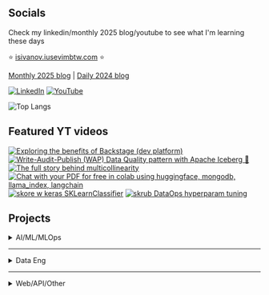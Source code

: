 ## Socials

Check my linkedin/monthly 2025 blog/youtube to see what I'm learning these days

⭐ [isivanov.iusevimbtw.com](https://isivanov.iusevimbtw.com/) ⭐

[Monthly 2025 blog](https://ivanstudyblog.github.io/2025) | [Daily 2024 blog](https://ivanstudyblog.github.io/)

[![LinkedIn](https://img.shields.io/badge/LinkedIn-0077B5?style=for-the-badge&logo=linkedin&logoColor=white)](https://www.linkedin.com/in/ivansivanov)  [![YouTube](https://img.shields.io/badge/YouTube-FF0000?style=for-the-badge&logo=youtube&logoColor=white)](https://www.youtube.com/@ilearnthings123)  

![Top Langs](https://github-readme-stats.vercel.app/api/top-langs/?username=divakaivan&layout=compact&hide=jupyter%20notebook,shell,hcl,html,lua,powershell,css,makefile,smarty,batchfile&langs_count=8&size_weight=0.5&count_weight=0.5)

## Featured YT videos

<!-- BEGIN YOUTUBE-CARDS -->
[![Exploring the benefits of Backstage (dev platform)](https://ytcards.demolab.com/?id=i4cQzjRNz4M&title=Exploring+the+benefits+of+Backstage+dev+platform&lang=en&timestamp=1742342400&background_color=%230d1117&title_color=%23ffffff&stats_color=%23dedede&max_title_lines=1&width=249&border_radius=5&duration=1005 "Exploring the benefits of Backstage (dev platform)")](https://youtu.be/i4cQzjRNz4M)
[![Write-Audit-Publish (WAP) Data Quality pattern with Apache Iceberg 🧊](https://ytcards.demolab.com/?id=CzkBkwv1Llc&title=Write+Audit+Publish+(WAP)+Data+Quality+pattern+with+Apache+Iceberg&lang=en&timestamp=1733875200&background_color=%230d1117&title_color=%23ffffff&stats_color=%23dedede&max_title_lines=1&width=249&border_radius=5&duration=1552 "Write-Audit-Publish (WAP) Data Quality pattern with Apache Iceberg 🧊")](https://youtu.be/CzkBkwv1Llc)
[![The full story behind multicollinearity](https://ytcards.demolab.com/?id=4bMSygDuWvI&title=The+full+story+behind+multicollinearity&lang=en&timestamp=1731196800&background_color=%230d1117&title_color=%23ffffff&stats_color=%23dedede&max_title_lines=1&width=249&border_radius=5&duration=1385 "The full story behind multicollinearity")](https://youtu.be/4bMSygDuWvI)
[![Chat with your PDF for free in colab using huggingface, mongodb, llama_index, langchain](https://ytcards.demolab.com/?id=U6p6Gh5k47E&title=Chat+with+your+PDF+for+free+in+colab+using+huggingface+mongodb+llama+index+langchain&lang=en&timestamp=1711497600&background_color=%230d1117&title_color=%23ffffff&stats_color=%23dedede&max_title_lines=1&width=249&border_radius=5&duration=3155 "Chat with your PDF for free in colab using huggingface, mongodb, llama_index, langchain")](https://youtu.be/U6p6Gh5k47E)
[![skore w keras SKLearnClassifier](https://ytcards.demolab.com/?id=Hpiuwc-Dxog&title=skore+w+keras+SKLearnClassifier&lang=en&timestamp=1754006400&background_color=%230d1117&title_color=%23ffffff&stats_color=%23dedede&max_title_lines=1&width=249&border_radius=5&duration=918 "Using keras SKLearnClassifier in a skore report")](https://youtu.be/Hpiuwc-Dxog)
[![skrub DataOps hyperparam tuning](https://ytcards.demolab.com/?id=8zvFlbdXHxk&title=skrub+DataOps+hyperparam+tuning&lang=en&timestamp=1754835058&background_color=%230d1117&title_color=%23ffffff&stats_color=%23dedede&max_title_lines=1&width=249&border_radius=5&duration=668 "skrub DataOps hyperparam tuning")](https://youtu.be/8zvFlbdXHxk)
<!-- END YOUTUBE-CARDS -->

## Projects

<details>
<summary>AI/ML/MLOps</summary>
<br>
<div id="projects">
  <div class="project-item">
    <h3>Sample ML model API following the Open Inference Protocol</h3>
    <p>
      <li>Designed following the Open Inference Protocol — a growing industry standard for standardized, observable, and interoperable machine learning inference</li>
    </p>
    <p><b>Tech: scikit-learn, FastAPI, pytest, pre-commit, Docker, Github Actions, Pydantic</b></p>
    <a href="https://github.com/divakaivan/model-api-oip" target="_blank">View Project</a>
  </div>
  
  <div class="project-item">
    <h3>MLOps 101 Project for a mini-course I teach</h3>
    <p>
      <li>After learning a tonne from great online teachers, and projects I decided to transfer my knowledge onto undergraduate students who are curious about the life of a model outside the Jupyter notebook</li>
      <li>An end-to-end ML system that processes taxi data, stores models in a model registry, exposes them via an API, and deploys this API to Google Cloud, and keeps logs for observability</li>
    </p>
    <p><b>Tech: scikit-learn, EvidentlyAI, FastAPI, MLFlow, Docker, Github Actions, Terraform, Google Cloud (GCS, Logging, Compute Engine, Artifact Registry, Kubernetes Engine)</b></p>
    <a href="https://github.com/divakaivan/mlops-101" target="_blank">View Project</a>
  </div>

  <div class="project-item">
    <h3>MLOps Architecture for Real-Time Fraud Detection</h3>
    <p>
      <li>An AI-driven solution for real-time credit card fraud detection using MLOps techniques</li>
      <li>Fully orchestrated pipelines, including data ingestion, model training, and real-time prediction and monitoring</li>
      <li>High fraud case detection through Graph Convolutional Network, XGBoost, and CatBoost models</li>
    </p>
    <p><b>Tech: Neo4j graph DB, Sklearn, PyG, Mlflow, Kafka, Grafana, Mage orchestration, Docker, Streamlit</b></p>
    <a href="https://github.com/divakaivan/kb_project" target="_blank">View Project</a>
  </div>

  <div class="project-item">
    <h3>Voice-to-Voice Personal Finance Assistant</h3>
    <p>
      <li>Talk, Learn and Analyse your spending habits with your Personal Finance Assistant AI Agent. Communicate through speech</li>
      <li>Frontend + Backend communicating via a websocket</li>
      <li>Ask follow-up questions (the language model can see the chat history)</li>
      <li>Detailed observability of live and historical connections to the server via Pydantic Logfire</li>
    </p>
    <p><b>Tech: Webhooks, FastAPI, PydanticAI, Logfire, SQLite, OpenAI, Ollama, PostgreSQL, React</b></p>
    <a href="https://github.com/divakaivan/voice2voice-banking-assistant" target="_blank">View on GitHub</a>
  </div>

  
  <div class="project-item">
    <h3>MLOps Architecture for Insurance Fraud Detection</h3>
    <p>
      <li>Building an end-to-end MLOps pipeline to detect car insurance fraud</li>
      <li>Pipeline orchestration covering data storage, data preprocessing (using IV and WoE), model training, deployment, and monitoring</li>
      <li>Focus on achieving high recall in fraud detection using a Balanced Random Forest Classifier</li>
    </p>
    <p><b>Tech: PostgreSQL DB, Terraform, Google Cloud Platform, Mlflow, Prefect, Grafana, Evidently, Docker, FastAPI</b></p>
    <a href="https://github.com/divakaivan/insurance-fraud-mlops-pipeline" target="_blank">View Project</a>
  </div>

  <h3>Other AI/ML</h3>
  <div class="project-item">
    <h4><a href="https://www.kaggle.com/divakaivan12/code" target="_blank">Notebook Expert on Kaggle</a></h4>
  </div>
  <div class="project-item">
    <h4><a href="https://www.kaggle.com/code/divakaivan12/the-full-story-behind-multicollinearity" target="_blank">Diving into the full story behind multicollinearity</a></h4>
  </div>
  <div class="project-item">
    <h4><a href="https://github.com/divakaivan/LingoMate" target="_blank">LingoMate - hackathon project for language learners</a></h4>
  </div>
  <div class="project-item">
    <h4><a href="https://www.kaggle.com/code/divakaivan12/neural-network-epoch-by-hand" target="_blank">Doing a neural network epoch+math by hand</a></h4>
  </div>
  <div class="project-item">
    <h4><a href="https://github.com/divakaivan/text2chart" target="_blank">text2chart - transforming natural language to charts</a></h4>
  </div>
  <div class="project-item">
    <h4><a href="https://github.com/divakaivan/pdf-rag-from-scratch" target="_blank">PDF RAG from scratch</a></h4>
  </div>
  <div class="project-item">
    <h4><a href="https://github.com/divakaivan/taxi-demand-video-models-paper" target="_blank">Using Video Generation Models for Taxi OD Demand Matrix Predictions</a></h4>
  </div>
  <div class="project-item">
    <h4><a href="https://github.com/divakaivan/db2chat" target="_blank">db2chat - chat with your (SQLite) database</a></h4>
  </div>
</div>
</details>

---

<details>
<summary>Data Eng</summary>
<br>
<div class="project-item">
    <h3>Esports Voice Data Pipeline (Zach Wilson's DE bootcamp capstone)</h3>
    <p>
      <li>Esports team communication data is normally kept private, but for the first time a team is sharing their full voice communication records so with this I am showing a prototype of a pipeline that utilises audio data to extract communication patterns</li>
      <li>In addition, I developed visualizations that uncover communication patterns and dynamics, providing the underlying team with actionable insights to enhance their gameplay</li>
    </p>
    <p><b>Tech: Airflow, dbt, Google BigQuery, Google Cloud Storage, Streamlit, Terraform, Github Actions, Astronomer</b></p>
    <a href="https://github.com/divakaivan/lolesports-voice-analytics" target="_blank">View Project</a>
  </div>

<div class="project-item">
    <h3>Write-Audit-Publish exercise YT video</h3>
    <p>
      <li>Recorded a youtube tutorial on how to follow the WAP DQ practice using popular tech</li>
    </p>
    <p><b>Tech: Dremio, Apache Iceberg, Nessie, MinIO</b></p>
    <a href="https://www.youtube.com/watch?v=CzkBkwv1Llc&ab_channel=istudythings" target="_blank">View Project</a>
  </div>

<div class="project-item">
    <h3>EU AI Act Graph Modelling</h3>
    <p>
      <li>Scraped the EU AI Act website and created a conceptual, logical and a physical data model, improving my understanding of the Act’s requirements</li>
      <li>Separated entities into Articles, Recitals, Annexes, Chapters, Versions, Summaries and implemented the physical model using a graph database</li>
    </p>
    <p><b>Tech: Python, Neo4j, BeautifulSoup</b></p>
    <a href="https://github.com/divakaivan/eu-ai-act-graph-modelling" target="_blank">View Project</a>
  </div>

<div class="project-item">
    <h3>Transaction Stream Data Engineering Pipeline</h3>
    <p>
      <li>Generate transaction data via Stripe's API</li>
      <li>Stream data using Apache Kafka and process it in real-time with PySpark Structured Streaming</li>
      <li>Store processed data in PostgreSQL</li>
      <li>Manage data transformations and modeling using dbt</li>
      <li>Visualize data using Grafana</li>
    </p>
    <p><b>Tech: PostgreSQL DB, Kafka, PySpark, dbt, Grafana</b></p>
    <a href="https://github.com/divakaivan/transaction-stream-data-pipeline" target="_blank">View Project</a>
  </div>

  <div class="project-item">
    <h3>Glaswegian Audio Dataset and ASR model</h3>
    <p>
      <li>Co-create a 120 minute open-sourced Glaswegian dataset</li>
      <li>Preprocess raw audio and transcriptions and upload to HuggingFace</li>
      <li>Research into audio AI models and fine-tune ASR and TTS models</li>
    </p>
    <p><b>Tech: HuggingFace, Python, Fine-Tuning, Audio AI</b></p>
    <a href="https://huggingface.co/datasets/divakaivan/glaswegian_audio" target="_blank">View on HuggingFace</a>
  </div>
  
<div class="project-item">
    <h3>Lending Club Data Engineering Pipeline</h3>
    <p>
      <li>Build a data pipeline to process and visualize Lending Club data</li>
      <li>Extract raw data from Kaggle and load it into Google Cloud Storage</li>
      <li>Process data with dbt in BigQuery</li>
      <li>Create visualizations using Looker</li>
      <li>Manage infrastructure with Terraform</li>
      <li>Orchestrate the entire process with Mage</li>
    </p>
    <p><b>Tech: Docker, Mage orchestration, Google Cloud Platform, Terraform, dbt, Looker</b></p>
    <a href="https://github.com/divakaivan/lending-club-data-pipeline" target="_blank">View Project</a>
  </div>
</details>

---

<details>
<summary>Web/API/Other</summary>
<br>
<div class="project-item">
    <h3>RSS Aggregator API</h3>
    <p>
      <li>Developed an API that allows users to authenticate, scrape RSS feeds, follow feeds of their choice, and view posts from those feeds</li>
      <li>The API is fully tested, dockerized, and available on Docker Hub</li>
      <li>Deployed the API in a local Kubernetes setup with dashboards for monitoring both Kubernetes and the API</li>
    </p>
    <p><b>Tech: Go, PostgreSQL, GitHub Actions, Docker, Kubernetes, Prometheus, Grafana</b></p>
    <a href="https://github.com/divakaivan/rssagg" target="_blank">View Project</a>
  </div>

<div class="project-item">
    <h3>Platform Engineering with Backstage</h3>
    <p>
      <li>Built and deployed a Python API, created CI/CD pipelines with GitHub Actions, Helm, and ArgoCD for streamlined Kubernetes deployments</li>
      <li>Registered components in Backstage’s software catalog, managed team ownership, published TechDocs, and deployed Backstage in production using Docker & Kubernetes</li>
    </p>
    <p><b>Tech: GitHub Actions, Docker, Kubernetes, ArgoCD, Helm, Backstage</b></p>
    <a href="https://www.youtube.com/watch?v=i4cQzjRNz4M" target="_blank">View Video</a>
  </div>  

  <div class="project-item">
    <h3>Sample ML model API following the Open Inference Protocol</h3>
    <p>
      <li>Designed following the Open Inference Protocol — a growing industry standard for standardized, observable, and interoperable machine learning inference</li>
    </p>
    <p><b>Tech: scikit-learn, FastAPI, pytest, pre-commit, Docker, Github Actions, Pydantic</b></p>
    <a href="https://github.com/divakaivan/model-api-oip" target="_blank">View Project</a>
  </div>
  <div class="project-item">
    <h4><a href="https://github.com/divakaivan/politics.news" target="_blank">politics.news - TUI for reading political news from the terminal using Go</a></h4>
  </div>
  <div class="project-item">
    <h4><a href="https://github.com/divakaivan/classify_hangul" target="_blank">Webapp for classifying hand-written Hangul characters</a></h4>
  </div>
  <div class="project-item">
    <h4><a href="https://github.com/divakaivan/psql-express-yelp-api" target="_blank">RESTful Node.js/Express backend for a restaurant review application</a></h4>
  </div>
  <div class="project-item">
    <h4><a href="https://github.com/divakaivan/hanja-game" target="_blank">Webapp to Practice Hanja Characters for Hanja Exam</a></h4>
  </div>
  <div class="project-item">
    <h4><a href="https://korean-quiz-game-ian6qmcm2-divakaivan.vercel.app/" target="_blank">Created a quiz webapp with custom questiones on general topics</a></h4>
  </div>
  <div class="project-item">
    <h4><a href="https://github.com/divakaivan/team-comms-discord-bot" target="_blank">Discord bot for audio transcriptions</a></h4>
  </div>
</details>





